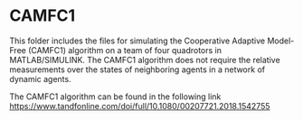 # CAMFC1

This folder includes the files for simulating the Cooperative Adaptive Model-Free (CAMFC1) algorithm on a team of four quadrotors
in MATLAB/SIMULINK. 
The CAMFC1 algorithm does not require the relative measurements over the states of neighboring agents in a network of 
dynamic agents. 

The CAMFC1 algorithm can be found in the following link 
https://www.tandfonline.com/doi/full/10.1080/00207721.2018.1542755 
